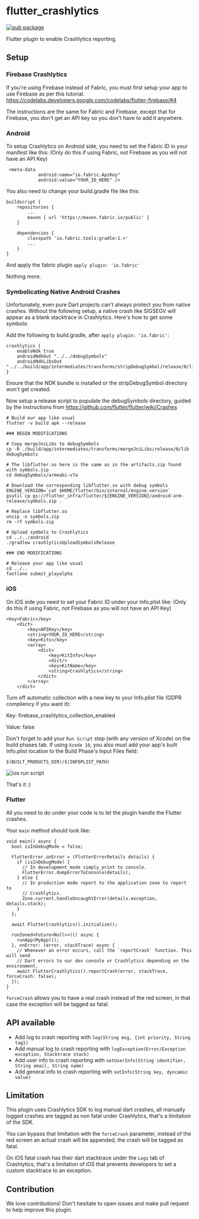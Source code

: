 # flutter_crashlytics

[![pub package](https://img.shields.io/pub/v/flutter_crashlytics.svg)](https://pub.dartlang.org/packages/flutter_crashlytics)

Flutter plugin to enable Crashlytics reporting.

## Setup

### Firebase Crashlytics

If you're using Firebase instead of Fabric, you must first setup your app to use Firebase as per this tutorial.
https://codelabs.developers.google.com/codelabs/flutter-firebase/#4

The instructions are the same for Fabric and Firebase, except that for Firebase, you don't get an API key so you don't have to add it anywhere.

### Android
To setup Crashlytics on Android side, you need to set the Fabric ID in your manifest like this: 
(Only do this if using Fabric, not Firebase as you will not have an API Key)
```
 <meta-data
            android:name="io.fabric.ApiKey"
            android:value="YOUR_ID_HERE" />
```

You also need to change your build.gradle file like this: 

```
buildscript {
    repositories {
        ...
        maven { url 'https://maven.fabric.io/public' }
    }

    dependencies {
        classpath 'io.fabric.tools:gradle:1.+'
        ...
    }
}
```

And apply the fabric plugin `apply plugin: 'io.fabric'` 

Nothing more.

### Symbolicating Native Android Crashes
Unfortunately, even pure Dart projects can't always protect you from native
crashes. Without the following setup, a native crash like SIGSEGV will
appear as a blank stacktrace in Crashlytics. Here's how to get some symbols:

Add the following to build.gradle, after `apply plugin: 'io.fabric'`:

```
crashlytics {
    enableNdk true
    androidNdkOut "../../debugSymbols"
    androidNdkLibsOut "../../build/app/intermediates/transforms/stripDebugSymbol/release/0/lib"
}
```

Ensure that the NDK bundle is installed or the stripDebugSymbol directory won't
get created.

Now setup a release script to populate the debugSymbols directory, guided by
the instructions from https://github.com/flutter/flutter/wiki/Crashes

```
# Build our app like usual
flutter -v build apk --release

### BEGIN MODIFICATIONS

# Copy mergeJniLibs to debugSymbols
cp -R ./build/app/intermediates/transforms/mergeJniLibs/release/0/lib debugSymbols

# The libflutter.so here is the same as in the artifacts.zip found with symbols.zip
cd debugSymbols/armeabi-v7a

# Download the corresponding libflutter.so with debug symbols
ENGINE_VERSION=`cat $HOME/flutter/bin/internal/engine.version`
gsutil cp gs://flutter_infra/flutter/${ENGINE_VERSION}/android-arm-release/symbols.zip .

# Replace libflutter.so
unzip -o symbols.zip
rm -rf symbols.zip

# Upload symbols to Crashlytics
cd ../../android
./gradlew crashlyticsUploadSymbolsRelease

### END MODIFICATIONS

# Release your app like usual
cd ../..
fastlane submit_playalpha
```

### iOS
On iOS side you need to set your Fabric ID under your Info.plist like: 
(Only do this if using Fabric, not Firebase as you will not have an API Key)
```
<key>Fabric</key>
    <dict>
        <key>APIKey</key>
        <string>YOUR_ID_HERE</string>
        <key>Kits</key>
        <array>
            <dict>
                <key>KitInfo</key>
                <dict/>
                <key>KitName</key>
                <string>Crashlytics</string>
            </dict>
        </array>
    </dict>
```

Turn off automatic collection with a new key to your Info.plist file (GDPR compliency if you want it):

Key: firebase_crashlytics_collection_enabled

Value: false

Don't forget to add your `Run Script` step (with any version of Xcode) on the build phases tab. 
If using `Xcode 10`, you also must add your app's built Info.plist location to the Build Phase's Input Files field:
```
$(BUILT_PRODUCTS_DIR)/$(INFOPLIST_PATH)
```

![ios run script](https://github.com/kiwi-bop/flutter_crashlytics/raw/master/iosScript.jpg "ios run script") 


That's it :)

### Flutter 
All you need to do under your code is to let the plugin handle the Flutter crashes.

Your `main` method should look like:

```
void main() async {
  bool isInDebugMode = false;

  FlutterError.onError = (FlutterErrorDetails details) {
    if (isInDebugMode) {
      // In development mode simply print to console.
      FlutterError.dumpErrorToConsole(details);
    } else {
      // In production mode report to the application zone to report to
      // Crashlytics.
      Zone.current.handleUncaughtError(details.exception, details.stack);
    }
  };

  await FlutterCrashlytics().initialize();

  runZoned<Future<Null>>(() async {
    runApp(MyApp());
  }, onError: (error, stackTrace) async {
    // Whenever an error occurs, call the `reportCrash` function. This will send
    // Dart errors to our dev console or Crashlytics depending on the environment.
    await FlutterCrashlytics().reportCrash(error, stackTrace, forceCrash: false);
  });
}
```

`forceCrash` allows you to have a real crash instead of the red screen, in that case the exception will be tagged as fatal.

## API available
- Add log to crash reporting with `log(String msg, {int priority, String tag})`
- Add manual log to crash reporting with `logException(Error/Exception exception, Stacktrace stack)`
- Add user info to crash reporting with `setUserInfo(String identifier, String email, String name)`
- Add general info to crash reporting with `setInfo(String key, dyncamic value)`

## Limitation 
This plugin uses Crashlytics SDK to log manual dart crashes, all manually logged crashes are tagged as non fatal under Crashlytics, that's a limitation of the SDK.

You can bypass that limitation with the `forceCrash` parameter, instead of the red screen an actual crash will be appended, the crash will be tagged as fatal.

On iOS fatal crash has their dart stacktrace under the `Logs` tab of Crashlytics, that's a limitation of iOS that prevents developers to set a custom stacktrace to an exception. 

## Contribution
We love contributions! Don't hesitate to open issues and make pull request to help improve this plugin.
